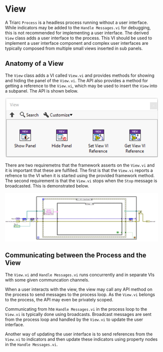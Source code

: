 # View

A Triarc `Process` is a headless process running without a user interface.
While indicators may be added to the `Handle Messages.vi` for debugging, this is not recommended for implementing a user interface.
The derived `View` class adds a user interface to the process.
This VI should be used to implement a user interface component and complex user interfaces are typically composed from multiple small views inserted in sub panels.

## Anatomy of a View

The `View` class adds a VI called `View.vi` and provides methods for showing and hiding the panel of the `View.vi`.
The API also provides a method for getting a reference to the `View.vi`, which may be used to insert the `View` into a subpanel.
The API is shown below.

![view api](img/view_API.png)

There are two requiremetns that the framework asserts on the `View.vi` and it is important that these are fulfilled.
The first is that the `View.vi` reports a refrence to the VI when it is started using the provided framework method.
The second requirement is that the `View.vi` stops when the `Stop` message is broadcasted.
This is demonstrated below.

![view.vi bd](img/view_bd.png)

## Communicating between the Process and the View

The `View.vi` and `Handle Messages.vi` runs concurrently and in separate VIs with some given communcation channels.

When a user interacts with the view, the view may call any API method on the process to send messages to the process loop.
As the `View.vi` belongs to the process, the API may even be privately scoped.

Communicating from hte `Handle Messages.vi` in the process loop to the `View.vi` is typically done using broadcasts.
Broadcast messages are sent from the process loop and handled by the `View.vi` to update the user interface.

Another way of updating the user interface is to send references from the `View.vi` to indicators and then update these indicators using property nodes in the `Handle Messages.vi`.

